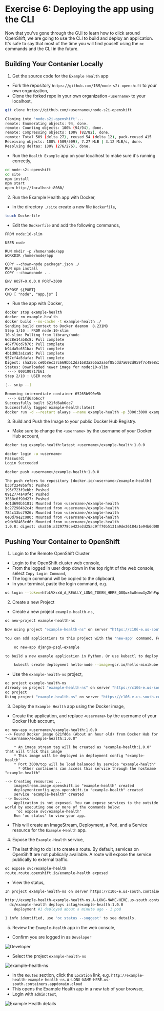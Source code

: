 # Exercise 6: Deploying the app using the CLI

Now that you've gone through the GUI to learn how to click around OpenShift,
we are going to use the CLI to build and deploy an application. It's safe to
say that most of the time you will find youself using the `oc` commands and the CLI in the future.

## Building Your Contanier Locally

1. Get the source code for the `Example Health` app
  * Fork the repository `https://github.com/IBM/node-s2i-openshift` to your own organization,
  * Clone the forked repo in your own organization `<username>` to your localhost,

```bash
git clone https://github.com/<username>/node-s2i-openshift

Cloning into 'node-s2i-openshift'...
remote: Enumerating objects: 94, done.
remote: Counting objects: 100% (94/94), done.
remote: Compressing objects: 100% (82/82), done.
remote: Total 509 (delta 27), reused 54 (delta 12), pack-reused 415
Receiving objects: 100% (509/509), 7.27 MiB | 3.12 MiB/s, done.
Resolving deltas: 100% (276/276), done.
```

* Run the `Health Example` app on your localhost to make sure it's running correctly,

```bash
cd node-s2i-openshift
cd site
npm install
npm start
open http://localhost:8080/
```

2. Run the Example Health app with Docker,

  * In the directory `./site` create a new file `Dockerfile`,

```bash
touch Dockerfile
```

  * Edit the `Dockerfile` and add the following commands,

```console
FROM node:10-slim

USER node

RUN mkdir -p /home/node/app
WORKDIR /home/node/app

COPY --chown=node package*.json ./
RUN npm install
COPY --chown=node . .

ENV HOST=0.0.0.0 PORT=3000

EXPOSE ${PORT}
CMD [ "node", "app.js" ]
```

  * Run the app with Docker,

```bash
docker stop example-health
docker rm example-health
docker build --no-cache -t example-health ./
Sending build context to Docker daemon  8.231MB
Step 1/10 : FROM node:10-slim
10-slim: Pulling from library/node
6d28e14ab8c8: Pull complete
467f76cd7b76: Pull complete
b94da5c651ba: Pull complete
4b1d9b3a1ca9: Pull complete
957cf4a5dafa: Pull complete
Digest: sha256:ce0b8ec37c669bb12da1683a265a2aa6f85cdd7a692d959f7c48e8c26cc37585
Status: Downloaded newer image for node:10-slim
 ---> 000100717b61
Step 2/10 : USER node

[-- snip --]

Removing intermediate container 65265b990e5b
 ---> 621fd6ab6cc7
Successfully built 621fd6ab6cc7
Successfully tagged example-health:latest
docker run -d --restart always --name example-health -p 3000:3000 example-health
```

3. Build and Push the Image to your public Docker Hub Registry.

  * Make sure to change the `<username>` by the username of your Docker Hub account,

```bash
docker tag example-health:latest <username>/example-health:1.0.0
```

```bash
docker login -u <username>
Password:
Login Succeeded
```

```bash
docker push <username>/example-health:1.0.0

The push refers to repository [docker.io/<username>/example-health]
b33f2248b6f9: Pushed
195f723f9ebb: Pushed
0912774a40f4: Pushed
3558c6f90d27: Pushed
4d1d690b5181: Mounted from <username>/example-health
bc272904b2c4: Mounted from <username>/example-health
784c13bc7926: Mounted from <username>/example-health
0e0d79e2c080: Mounted from <username>/example-health
e9dc98463cd6: Mounted from <username>/example-health
1.0.0: digest: sha256:a329778ce422e3d25ac9ff70b5131a9de26184a1e94b6d08844ea4f361519fd7 size: 2205
```

## Pushing Your Container to OpenShift

1. Login to the Remote OpenShift Cluster
  * Login to the OpenShift cluster web console,
  * From the logged in user drop down in the top right of the web console, select `Copy Login Command`,
  * The login command will be copied to the clipboard,
  * In your terminal, paste the login command, e.g.

```bash
oc login --token=h7oLVXrxW_A_REALLY_LONG_TOKEN_HERE_G8Qwx6w0emw3yZWnPqA0 --server=https://c106-e.us-south.containers.cloud.ibm.com:30260
```

2. Create a new Project

  * Create a new project `example-health-ns`,

```bash
oc new-project example-health-ns

Now using project "example-health-ns" on server "https://c106-e.us-south.containers.cloud.ibm.com:30260".

You can add applications to this project with the 'new-app' command. For example, try:

    oc new-app django-psql-example

to build a new example application in Python. Or use kubectl to deploy a simple Kubernetes application:

    kubectl create deployment hello-node --image=gcr.io/hello-minikube-zero-install/hello-node
```

  * Use the `example-health-ns` project,

```bash
oc project example-health-ns
Already on project "example-health-ns" on server "https://c106-e.us-south.containers.cloud.ibm.com:30260".
oc project
Using project "example-health-ns" on server "https://c106-e.us-south.containers.cloud.ibm.com:30260".n
```

3. Deploy the `Example Health` app using the Docker image,
  * Create the application, and replace `<username>` by the username of your Docker Hub account,

```
oc new-app <username>/example-health:1.0.0
--> Found Docker image 621fd6a (About an hour old) from Docker Hub for "<username>/example-health:1.0.0"

    * An image stream tag will be created as "example-health:1.0.0" that will track this image
    * This image will be deployed in deployment config "example-health"
    * Port 3000/tcp will be load balanced by service "example-health"
      * Other containers can access this service through the hostname "example-health"

--> Creating resources ...
    imagestream.image.openshift.io "example-health" created
    deploymentconfig.apps.openshift.io "example-health" created
    service "example-health" created
--> Success
    Application is not exposed. You can expose services to the outside world by executing one or more of the commands below:
     'oc expose svc/example-health'
    Run 'oc status' to view your app.
```

  * This will create an ImageStream, Deployment, a Pod, and a Service resource for the `Example-Health` app.

4. Expose the `Example-Health` service,
  * The last thing to do is to create a route. By default, services on OpenShift are not publically available. A route will expose the service publically to external traffic.

```bash
oc expose svc/example-health
route.route.openshift.io/example-health exposed
```

  * View the status,

```bash
In project example-health-ns on server https://c106-e.us-south.containers.cloud.ibm.com:30260

http://example-health-example-health-ns.A-LONG-NAME-HERE.us-south.containers.appdomain.cloud to pod port 3000-tcp (svc/example-health)
  dc/example-health deploys istag/example-health:1.0.0
    deployment #1 deployed about a minute ago - 1 pod

1 info identified, use 'oc status --suggest' to see details.
```

5. Review the `Example-Health` app in the web console,

  * Confirm you are logged in as `Developer`

  ![Developer](../.gitbook/assets/change-to-developer.png)

  * Select the project `example-health-ns`

  ![example-health-ns](../.gitbook/assets/example-health-ns.png)

  * In the `Routes` section, click the `Location` link, e.g. `http://example-health-example-health-ns.A-LONG-NAME-HERE.us-south.containers.appdomain.cloud`
  * This opens the Example Health app in a new tab of your browser,
  * Login with `admin:test`,

  ![Example Health details](../.gitbook/assets/example-health-app.png)
